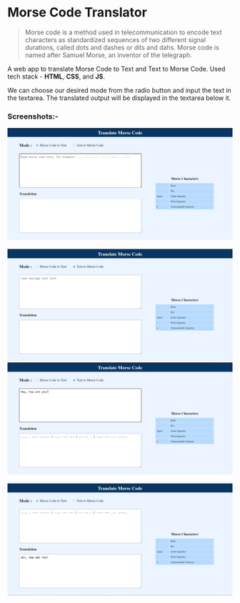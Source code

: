 # Morse Code Translator

> Morse code is a method used in telecommunication to encode text characters as standardized sequences of two different signal durations, called dots and dashes or dits and dahs. Morse code is named after Samuel Morse, an inventor of the telegraph.

A web app to translate Morse Code to Text and Text to Morse Code.
Used tech stack - **HTML**, **CSS**, and **JS**.

We can choose our desired mode from the radio button and input the text in the textarea. The translated output will be displayed in the textarea below it.

### Screenshots:-

<img src="Screenshots/1.png" width="600px">&nbsp;&nbsp;&nbsp;&nbsp;<img src="Screenshots/2.png" width="600px">
<img src="Screenshots/3.png" width="600px">&nbsp;&nbsp;&nbsp;&nbsp;<img src="Screenshots/4.png" width="600x">
